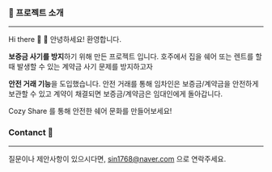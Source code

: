 
### 📝 프로젝트 소개

----

Hi there 👋
🦘 안녕하세요! 환영합니다.

**보증금 사기를 방지**하기 위해 만든 프로젝트 입니다. 호주에서 집을 쉐어 또는 렌트를 할때 발생할 수 있는 계약금 사기 문제를 방지하고자  

**안전 거래 기능**을 도입했습니다. 안전 거래를 통해 임차인은 보증금/계약금을 안전하게 보관할 수 있고 계약이 채결되면 보증금/계약금은 임대인에게 돌아갑니다.  

Cozy Share 를 통해 안전한 쉐어 문화를 만들어보세요!

### Contanct 🌈

----

질문이나 제안사항이 있으시다면, sin1768@naver.com 으로 연락주세요.






